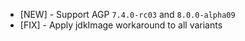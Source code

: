 - [NEW] - Support AGP `7.4.0-rc03` and `8.0.0-alpha09`
- [FIX] - Apply jdkImage workaround to all variants
